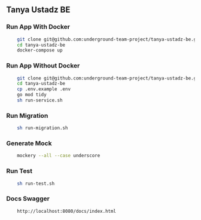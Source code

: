 ## Tanya Ustadz BE

### Run App With Docker
```sh
    git clone git@github.com:underground-team-project/tanya-ustadz-be.git
    cd tanya-ustadz-be
    docker-compose up
```

### Run App Without Docker
```sh
    git clone git@github.com:underground-team-project/tanya-ustadz-be.git
    cd tanya-ustadz-be
    cp .env.example .env
    go mod tidy
    sh run-service.sh
```

### Run Migration
```sh
    sh run-migration.sh
```
### Generate Mock
```sh
    mockery --all --case underscore
```

### Run Test
```sh
    sh run-test.sh
```

### Docs Swagger
```sh
    http://localhost:8080/docs/index.html
```